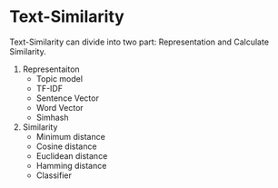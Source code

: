 # Text-Similarity
Text-Similarity can divide into two part:  Representation and Calculate Similarity.

1. Representaiton  
   - Topic model
   - TF-IDF
   - Sentence Vector
   - Word Vector
   - Simhash
2. Similarity  
   - Minimum distance
   - Cosine distance
   - Euclidean distance
   - Hamming distance
   - Classifier 